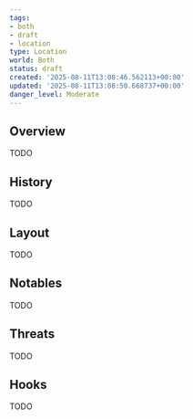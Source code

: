 ```yaml
---
tags:
- both
- draft
- location
type: Location
world: Both
status: draft
created: '2025-08-11T13:08:46.562113+00:00'
updated: '2025-08-11T13:08:50.668737+00:00'
danger_level: Moderate
---
```



## Overview

TODO
## History

TODO
## Layout

TODO
## Notables

TODO
## Threats

TODO
## Hooks

TODO
